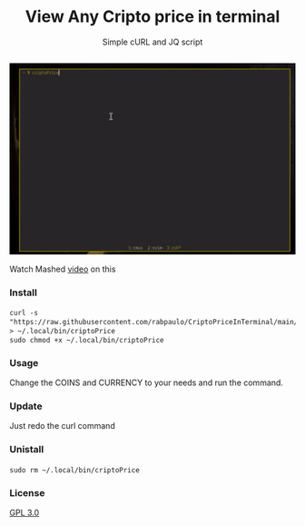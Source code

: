 <h1 align="center">View Any Cripto price in terminal</h1>
<p align="center">Simple cURL and JQ script</p>

##
<p align="center">
<img src="./output.gif" alt="Video Preview" width="1000px">
</p>

Watch Mashed [video](https://youtu.be/PcrhBHvcouo) on this

### Install 
```
curl -s "https://raw.githubusercontent.com/rabpaulo/CriptoPriceInTerminal/main/criptoPrice" > ~/.local/bin/criptoPrice
sudo chmod +x ~/.local/bin/criptoPrice
```

### Usage
Change the COINS and CURRENCY to your needs and run the command.

### Update
Just redo the curl command

### Unistall
`sudo rm ~/.local/bin/criptoPrice`

### License
[GPL 3.0](https://raw.githubusercontent.com/Edesem/BTCPriceInTerminal/main/LICENSE)
